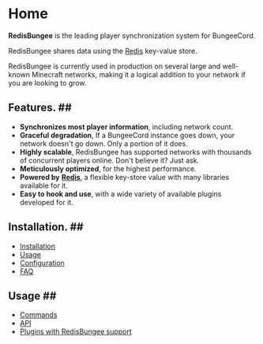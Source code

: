 # Home

**RedisBungee** is the leading player synchronization system for BungeeCord.

RedisBungee shares data using the [Redis](http://redis.io/) key-value store.

RedisBungee is currently used in production on several large and well-known Minecraft networks, making it a logical addition to your network if you are looking to grow.

## Features. \#\#

* **Synchronizes most player information**, including network count.
* **Graceful degradation**, If a BungeeCord instance goes down, your network doesn't go down. Only a portion of it does.
* **Highly scalable**, RedisBungee has supported networks with thousands of concurrent players online. Don't believe it? Just ask.
* **Meticulously optimized**, for the highest performance.
* **Powered by** [**Redis**](http://redis.io/), a flexible key-store value with many libraries available for it.
* **Easy to hook and use**, with a wide variety of available plugins developed for it.

## Installation. \#\#

* [Installation](https://github.com/minecrafter/RedisBungee/wiki/Installation)
* [Usage](https://github.com/minecrafter/RedisBungee/wiki/Usage)
* [Configuration](https://github.com/minecrafter/RedisBungee/wiki/Configuration)
* [FAQ](https://github.com/minecrafter/RedisBungee/wiki/FAQ)

## Usage \#\#

* [Commands](https://github.com/minecrafter/RedisBungee/wiki/Commands)
* [API](https://github.com/minecrafter/RedisBungee/wiki/API)
* [Plugins with RedisBungee support](https://github.com/minecrafter/RedisBungee/wiki/Plugins)

